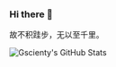 ### Hi there 👋

故不积跬步，无以至千里。

![Gscienty's GitHub Stats](https://github-readme-stats.vercel.app/api?username=Gscienty&show_icons=true&hide_border=true)
